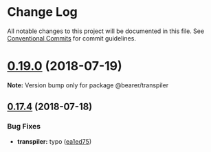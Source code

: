 # Change Log

All notable changes to this project will be documented in this file.
See [Conventional Commits](https://conventionalcommits.org) for commit guidelines.

<a name="0.19.0"></a>
# [0.19.0](https://github.com/Bearer/bearer/compare/v0.18.0...v0.19.0) (2018-07-19)




**Note:** Version bump only for package @bearer/transpiler

<a name="0.17.4"></a>
## [0.17.4](https://github.com/Bearer/bearer/compare/v0.17.3...v0.17.4) (2018-07-18)


### Bug Fixes

* **transpiler:** typo ([ea1ed75](https://github.com/Bearer/bearer/commit/ea1ed75))
